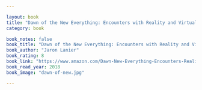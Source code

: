 ```yaml
---

layout: book
title: "Dawn of the New Everything: Encounters with Reality and Virtual Reality"
category: book

book_notes: false
book_title: "Dawn of the New Everything: Encounters with Reality and Virtual Reality"
book_author: "Jaron Lanier"
book_rating: 8
book_link: "https://www.amazon.com/Dawn-New-Everything-Encounters-Reality/dp/1627794093"
book_read_year: 2018
book_image: "dawn-of-new.jpg"

---
```

